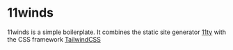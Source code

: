 # 11winds
 11winds is a simple boilerplate. It combines the static site generator <a href="https://www.11ty.dev/" target="_blank">11ty</a> with the CSS framework <a href="https://tailwindcss.com/" target="_blank">TailwindCSS</a>
